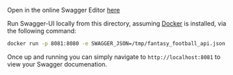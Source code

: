 Open in the online Swagger Editor [here](https://editor.swagger.io/)

Run Swagger-UI locally from this directory, assuming [Docker](https://docs.docker.com/get-docker/) is installed, via the following command:

```bash
docker run -p 8081:8080 -e SWAGGER_JSON=/tmp/fantasy_football_api.json -v `pwd`/swagger:/tmp swaggerapi/swagger-ui
```

Once up and running you can simply navigate to `http://localhost:8081` to view your Swagger documenation.
